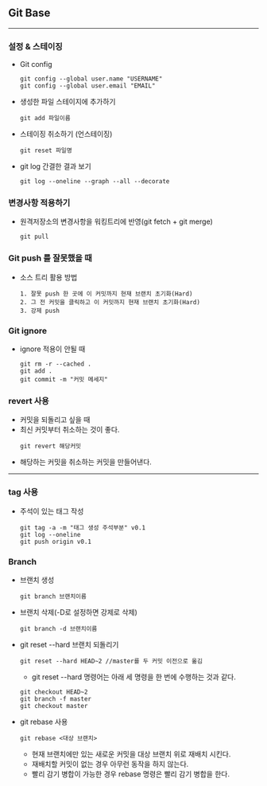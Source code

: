 ## Git Base
---
### 설정 & 스테이징
- Git config
    ```
    git config --global user.name "USERNAME" 
    git config --global user.email "EMAIL"
    ```
- 생성한 파일 스테이지에 추가하기
    ```
    git add 파일이름
    ```
- 스테이징 취소하기 (언스테이징)
    ```
    git reset 파일명
    ```
- git log 간결한 결과 보기
    ```
    git log --oneline --graph --all --decorate
    ```
 ### 변경사항 적용하기
 - 원격저장소의 변경사항을 워킹트리에 반영(git fetch + git merge)
    ```
    git pull
    ```
 ### Git push 를 잘못했을 때
 - 소스 트리 활용 방법
    ```
    1. 잘못 push 한 곳에 이 커밋까지 현재 브랜치 초기화(Hard)
    2. 그 전 커밋을 클릭하고 이 커밋까지 현재 브랜치 초기화(Hard)
    3. 강제 push
    ```
### Git ignore
- ignore 적용이 안될 때
    ```
    git rm -r --cached .
    git add .
    git commit -m "커밋 메세지"
    ```
### revert 사용
- 커밋을 되돌리고 싶을 때
- 최신 커밋부터 취소하는 것이 좋다.
    ```
    git revert 해당커밋
    ```
- 해당하는 커밋을 취소하는 커밋을 만들어낸다.
---
### tag 사용
- 주석이 있는 태그 작성
    ```
    git tag -a -m "태그 생성 주석부분" v0.1
    git log --oneline 
    git push origin v0.1
    ```
### Branch
- 브랜치 생성
    ```
    git branch 브랜치이름
    ```
- 브랜치 삭제(-D로 설정하면 강제로 삭제)
    ```
    git branch -d 브랜치이름
    ```
- git reset --hard 브랜치 되돌리기
    ```
    git reset --hard HEAD~2 //master를 두 커밋 이전으로 옮김
    ```
    -  git reset --hard 명령어는 아래 세 명령을 한 번에 수행하는 것과 같다.
    ```
    git checkout HEAD~2
    git branch -f master
    git checkout master
    ```
- git rebase 사용
    ```
    git rebase <대상 브랜치>
    ```
    - 현재 브랜치에만 있는 새로운 커밋을 대상 브랜치 위로 재배치 시킨다.
    - 재배치할 커밋이 없는 경우 아무런 동작을 하지 않는다.
    - 빨리 감기 병합이 가능한 경우 rebase 명령은 빨리 감기 병합을 한다.



